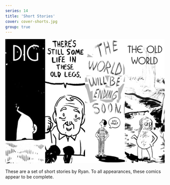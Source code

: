 ```yaml
---
series: 14
title: 'Short Stories'
cover: cover-shorts.jpg
group: true
---
```


![](../../../assets/short-stories/shorttitle.jpg "A compilation of banners for the Short Stories comics.")

These are a set of short stories by Ryan. To all appearances, these comics appear to be complete.

